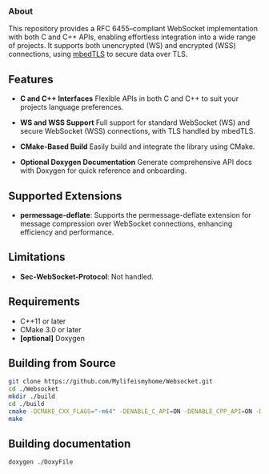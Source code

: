 ### About

This repository provides a RFC 6455–compliant WebSocket implementation with both C and C++ APIs, enabling effortless integration into a wide range of projects. It supports both unencrypted (WS) and encrypted (WSS) connections, using [mbedTLS](https://tls.mbed.org/) to secure data over TLS.

## Features

- **C and C++ Interfaces**
  Flexible APIs in both C and C++ to suit your projects language preferences.

- **WS and WSS Support**
  Full support for standard WebSocket (WS) and secure WebSocket (WSS) connections, with TLS handled by mbedTLS.

- **CMake-Based Build**
  Easily build and integrate the library using CMake.

- **Optional Doxygen Documentation**
  Generate comprehensive API docs with Doxygen for quick reference and onboarding.

## Supported Extensions

- **permessage-deflate**: Supports the permessage-deflate extension for message compression over WebSocket connections, enhancing efficiency and performance.

## Limitations

- **Sec-WebSocket-Protocol**: Not handled.

## Requirements

- C++11 or later
- CMake 3.0 or later
- **[optional]** Doxygen

## Building from Source

```bash
git clone https://github.com/Mylifeismyhome/Websocket.git
cd ./Websocket
mkdir ./build
cd ./build
cmake -DCMAKE_CXX_FLAGS="-m64" -DENABLE_C_API=ON -DENABLE_CPP_API=ON -DBUILD_SHARED=ON -DBUILD_STATIC=ON -DEXAMPLE_C_API=ON ./../CMakeLists.txt
make
```

## Building documentation

```bash
doxygen ./DoxyFile
```
